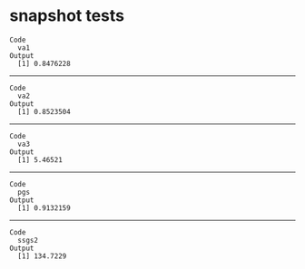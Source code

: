 # snapshot tests

    Code
      va1
    Output
      [1] 0.8476228

---

    Code
      va2
    Output
      [1] 0.8523504

---

    Code
      va3
    Output
      [1] 5.46521

---

    Code
      pgs
    Output
      [1] 0.9132159

---

    Code
      ssgs2
    Output
      [1] 134.7229

